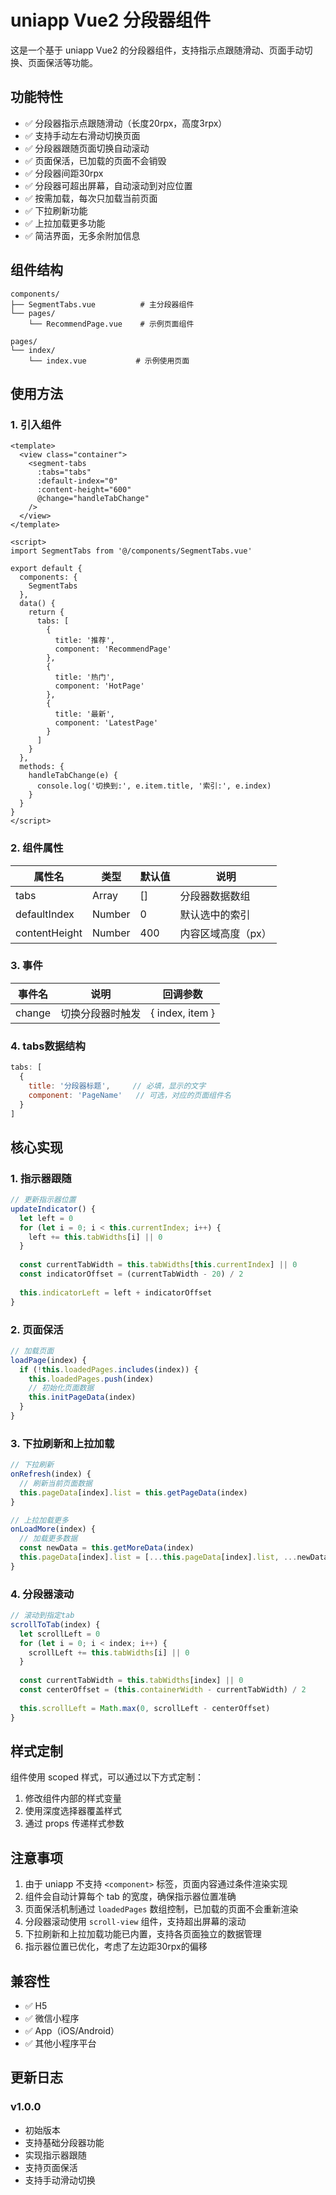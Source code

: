 # uniapp Vue2 分段器组件

这是一个基于 uniapp Vue2 的分段器组件，支持指示点跟随滑动、页面手动切换、页面保活等功能。

## 功能特性

- ✅ 分段器指示点跟随滑动（长度20rpx，高度3rpx）
- ✅ 支持手动左右滑动切换页面
- ✅ 分段器跟随页面切换自动滚动
- ✅ 页面保活，已加载的页面不会销毁
- ✅ 分段器间距30rpx
- ✅ 分段器可超出屏幕，自动滚动到对应位置
- ✅ 按需加载，每次只加载当前页面
- ✅ 下拉刷新功能
- ✅ 上拉加载更多功能
- ✅ 简洁界面，无多余附加信息

## 组件结构

```
components/
├── SegmentTabs.vue          # 主分段器组件
└── pages/
    └── RecommendPage.vue    # 示例页面组件

pages/
└── index/
    └── index.vue           # 示例使用页面
```

## 使用方法

### 1. 引入组件

```vue
<template>
  <view class="container">
    <segment-tabs 
      :tabs="tabs" 
      :default-index="0"
      :content-height="600"
      @change="handleTabChange"
    />
  </view>
</template>

<script>
import SegmentTabs from '@/components/SegmentTabs.vue'

export default {
  components: {
    SegmentTabs
  },
  data() {
    return {
      tabs: [
        {
          title: '推荐',
          component: 'RecommendPage'
        },
        {
          title: '热门',
          component: 'HotPage'
        },
        {
          title: '最新',
          component: 'LatestPage'
        }
      ]
    }
  },
  methods: {
    handleTabChange(e) {
      console.log('切换到:', e.item.title, '索引:', e.index)
    }
  }
}
</script>
```

### 2. 组件属性

| 属性名 | 类型 | 默认值 | 说明 |
|--------|------|--------|------|
| tabs | Array | [] | 分段器数据数组 |
| defaultIndex | Number | 0 | 默认选中的索引 |
| contentHeight | Number | 400 | 内容区域高度（px） |

### 3. 事件

| 事件名 | 说明 | 回调参数 |
|--------|------|----------|
| change | 切换分段器时触发 | { index, item } |

### 4. tabs数据结构

```javascript
tabs: [
  {
    title: '分段器标题',     // 必填，显示的文字
    component: 'PageName'   // 可选，对应的页面组件名
  }
]
```

## 核心实现

### 1. 指示器跟随

```javascript
// 更新指示器位置
updateIndicator() {
  let left = 0
  for (let i = 0; i < this.currentIndex; i++) {
    left += this.tabWidths[i] || 0
  }
  
  const currentTabWidth = this.tabWidths[this.currentIndex] || 0
  const indicatorOffset = (currentTabWidth - 20) / 2
  
  this.indicatorLeft = left + indicatorOffset
}
```

### 2. 页面保活

```javascript
// 加载页面
loadPage(index) {
  if (!this.loadedPages.includes(index)) {
    this.loadedPages.push(index)
    // 初始化页面数据
    this.initPageData(index)
  }
}
```

### 3. 下拉刷新和上拉加载

```javascript
// 下拉刷新
onRefresh(index) {
  // 刷新当前页面数据
  this.pageData[index].list = this.getPageData(index)
}

// 上拉加载更多
onLoadMore(index) {
  // 加载更多数据
  const newData = this.getMoreData(index)
  this.pageData[index].list = [...this.pageData[index].list, ...newData]
}
```

### 4. 分段器滚动

```javascript
// 滚动到指定tab
scrollToTab(index) {
  let scrollLeft = 0
  for (let i = 0; i < index; i++) {
    scrollLeft += this.tabWidths[i] || 0
  }
  
  const currentTabWidth = this.tabWidths[index] || 0
  const centerOffset = (this.containerWidth - currentTabWidth) / 2
  
  this.scrollLeft = Math.max(0, scrollLeft - centerOffset)
}
```

## 样式定制

组件使用 scoped 样式，可以通过以下方式定制：

1. 修改组件内部的样式变量
2. 使用深度选择器覆盖样式
3. 通过 props 传递样式参数

## 注意事项

1. 由于 uniapp 不支持 `<component>` 标签，页面内容通过条件渲染实现
2. 组件会自动计算每个 tab 的宽度，确保指示器位置准确
3. 页面保活机制通过 `loadedPages` 数组控制，已加载的页面不会重新渲染
4. 分段器滚动使用 `scroll-view` 组件，支持超出屏幕的滚动
5. 下拉刷新和上拉加载功能已内置，支持各页面独立的数据管理
6. 指示器位置已优化，考虑了左边距30rpx的偏移

## 兼容性

- ✅ H5
- ✅ 微信小程序
- ✅ App（iOS/Android）
- ✅ 其他小程序平台

## 更新日志

### v1.0.0
- 初始版本
- 支持基础分段器功能
- 实现指示器跟随
- 支持页面保活
- 支持手动滑动切换
